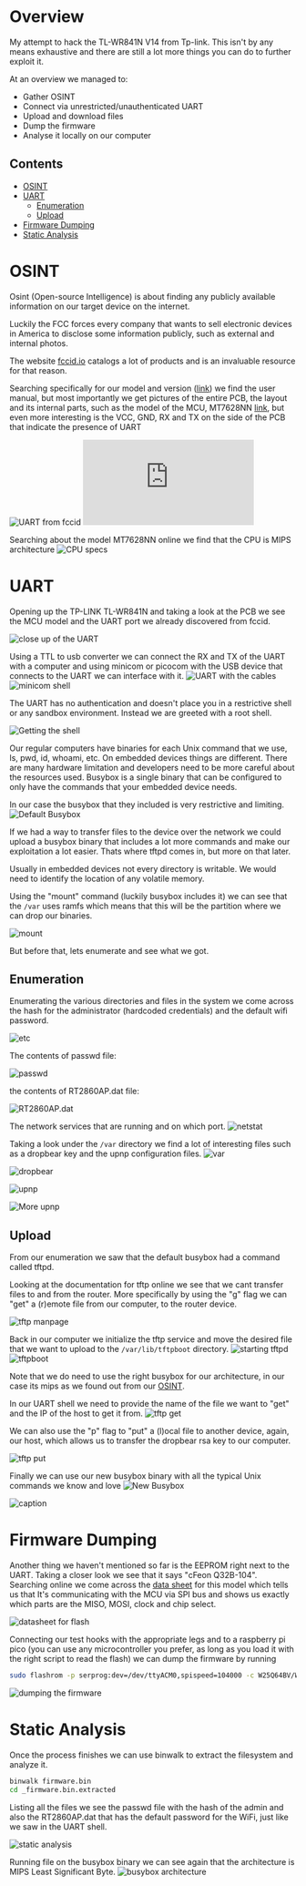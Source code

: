 # Overview
My attempt to hack the TL-WR841N V14 from Tp-link.
This isn't by any means exhaustive and there are still a lot more things you can do to further exploit it.

At an overview we managed to:
- Gather OSINT
- Connect via unrestricted/unauthenticated UART
- Upload and download files
- Dump the firmware
- Analyse it locally on our computer

## Contents
- [OSINT](#OSINT)
- [UART](#UART)
   - [Enumeration](#Enumeration)
   - [Upload](#Upload)
- [Firmware Dumping](#Firmware-Dumping)
- [Static Analysis](#Static-Analysis)


# OSINT
Osint (Open-source Intelligence) is about finding any publicly available information on our target device on the internet.

Luckily the FCC forces every company that wants to sell electronic devices in America to disclose some information publicly, such as external and internal photos.

The website [fccid.io](https://fccid.io/) catalogs a lot of products and is an invaluable resource for that reason.

Searching specifically for our model and version ([link](https://fccid.io/TE7WR841NV14)) we find the user manual, but most importantly we get pictures of the entire PCB, the layout and its internal parts, such as the model of the MCU, MT7628NN [link](https://fccid.io/TE7WR841NV14/Internal-Photos/TE7WR841NV14-Inphoto-3687060), but even more interesting is the VCC, GND, RX and TX on the side of the PCB that indicate the presence of UART

![UART from fccid](Attachments/20240907084259.png)
![MCU](https://cdn-0.fccid.io/png.php?id=3687060&page=2)

Searching about the model MT7628NN online we find that the CPU is MIPS architecture
![CPU specs](Attachments/20240624183324.png)


# UART
Opening up the TP-LINK TL-WR841N and taking a look at the PCB we see the MCU model and the UART port we already discovered from fccid.

![close up of the UART](Attachments/_20240907_081714.jpg)

 Using a TTL to usb converter we can connect the RX and TX of the UART with a computer and using minicom or picocom with the USB device that connects to the UART we can interface with it.
![UART with the cables](Attachments/_20240907_082140.jpg)
![minicom shell](Attachments/20240624175227.png)

The UART has no authentication and doesn't place you in a restrictive shell or any sandbox environment. Instead we are greeted with a root shell.

![Getting the shell](Attachments/20240624175313.png)

Our regular computers have binaries for each Unix command that we use, ls, pwd, id, whoami, etc.
On embedded devices things are different. There are many hardware limitation and developers need to be more careful about the resources used.
Busybox is a single binary that can be configured to only have the commands that your embedded device needs.

In our case the busybox that they included is very restrictive and limiting. 
![Default Busybox](Attachments/20240624175151.png)

If we had a way to transfer files to the device over the network we could upload a busybox binary that includes a lot more commands and make our exploitation a lot easier. Thats where tftpd comes in, but more on that later.

Usually in embedded devices not every directory is writable. We would need to identify the location of any volatile memory.

Using the "mount" command (luckily busybox includes it) we can see that the `/var` uses ramfs which means that this will be the partition where we can drop our binaries.

![mount](Attachments/20240624175341.png)

But before that, lets enumerate and see what we got.

## Enumeration
Enumerating the various directories and files in the system we come across the hash for the administrator (hardcoded credentials) and the default wifi password.

![etc](Attachments/20240624175443.png)

The contents of passwd file:

![passwd](Attachments/20240624175516_1.png)

the contents of RT2860AP.dat file:

![RT2860AP.dat](Attachments/20240624182010_1.png)

The network services that are running and on which port.
![netstat](Attachments/20240624180135.png)

Taking a look under the `/var` directory we find a lot of interesting files such as a dropbear key and the upnp configuration files.
![var](Attachments/20240624180835.png)

![dropbear](Attachments/20240624180817.png)

![upnp](20240624181013.png)

![More upnp](Attachments/20240624181053.png)

## Upload
From our enumeration we saw that the default busybox had a command called tftpd.

Looking at the documentation for tftp online we see that we cant transfer files to and from the router.
More specifically by using the "g" flag we can "get" a (r)emote file from our computer, to the router device.

![tftp manpage](Attachments/20240624184708.png)

Back in our computer we initialize the tftp service and move the desired file that we want to upload to the `/var/lib/tftpboot` directory.
![starting tftpd](Attachments/20240624184915.png)
![tftpboot](Attachments/20240624184930.png)

Note that we do need to use the right busybox for our architecture, in our case its mips as we found out from our [OSINT](#OSINT).

In our UART shell we need to provide the name of the file we want to "get" and the IP of the host to get it from.
![tftp get](Attachments/20240624185129.png)

We can also use the "p" flag to "put" a (l)ocal file to another device, again, our host, which allows us to transfer the dropbear rsa key to our computer.

![tftp put](Attachments/20240624193303.png)

Finally we can use our new busybox binary with all the typical Unix commands we know and love
![New Busybox](Attachments/20240624185348.png)

![caption](Attachments/20240624200241.png)


# Firmware Dumping
Another thing we haven't mentioned so far is the EEPROM right next to the UART.
Taking a closer look we see that it says "cFeon Q32B-104".
Searching online we come across the [data sheet](https://www.alldatasheet.com/datasheet-pdf/pdf/458184/EON/EN25Q32B-104HIP.html) for this model which tells us that It's communicating with the MCU via SPI bus and shows us exactly which parts are the MISO, MOSI, clock and chip select.

![datasheet for flash](Attachments/20240907102208.png)

Connecting our test hooks with the appropriate legs and to a raspberry pi pico (you can use any microcontroller you prefer, as long as you load it with the right script to read the flash) we can dump the firmware by running 
```bash
sudo flashrom -p serprog:dev=/dev/ttyACM0,spispeed=104000 -c W25Q64BV/W25Q64CV/W25Q64FV -r firmware.bin
```
![dumping the firmware](Attachments/_20240907_081355.jpg)


# Static Analysis
Once the process finishes we can use binwalk to extract the filesystem and analyze it.
```bash
binwalk firmware.bin
cd _firmware.bin.extracted
```

Listing all the files we see the passwd file with the hash of the admin and also the RT2860AP.dat that has the default password for the WiFi, just like we saw in the UART shell.

![static analysis](Attachments/20240907085900.png)

Running file on the busybox binary we can see again that the architecture is MIPS Least Significant Byte.
![busybox architecture](Attachments/20240907164145.png)
